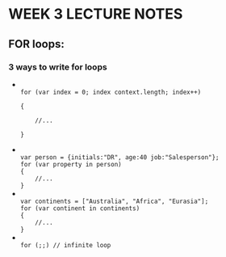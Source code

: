 <h1>WEEK 3 LECTURE NOTES</h1>


<h2>FOR loops:</h2>
<h3>3 ways to write for loops</h3>
<ul>
<li><code>
for (var index = 0; index context.length; index++)<br>
{<br>
	//...<br>
}<br>
</code></li>
<li><code>
var person = {initials:"DR", age:40 job:"Salesperson"};
for (var property in person)
{
	//...
}
</code></li>
<li><code>
var continents = ["Australia", "Africa", "Eurasia"];
for (var continent in continents)
{
	//...
}
</code></li>
<li><code>
for (;;) // infinite loop
</code></li>
</ul>